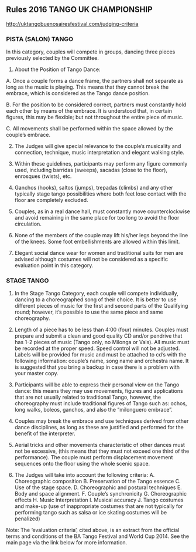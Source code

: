## Rules 2016 TANGO UK CHAMPIONSHIP
http://uktangobuenosairesfestival.com/judging-criteria

### PISTA (SALON) TANGO

In this category, couples will compete in groups, dancing three pieces previously selected by the Committee.

1. About the Position of Tango Dance:

A. Once a couple forms a dance frame, the partners shall not separate as long as the music is playing. This means that they cannot break the embrace, which is considered as the Tango dance position.

B. For the position to be considered correct, partners must constantly hold each other by means of the embrace. It is understood that, in certain figures, this may be flexible; but not throughout the entire piece of music.

C. All movements shall be performed within the space allowed by the couple’s embrace.

2. The Judges will give special relevance to the couple’s musicality and connection, technique, music interpretation and elegant walking style.

3. Within these guidelines, participants may perform any figure commonly used, including barridas (sweeps), sacadas (close to the floor), enrosques (twists), etc.

4. Ganchos (hooks), saltos (jumps), trepadas (climbs) and any other typically stage tango possibilities where both feet lose contact with the floor are completely excluded.

5. Couples, as in a real dance hall, must constantly move counterclockwise and avoid remaining in the same place for too long to avoid the floor circulation.

6. None of the members of the couple may lift his/her legs beyond the line of the knees. Some foot embellishments are allowed within this limit.

7. Elegant social dance wear for women and traditional suits for men are advised although costumes will not be considered as a specific evaluation point in this category.

### STAGE TANGO

1. In the Stage Tango Category, each couple will compete individually, dancing to a choreographed song of their choice. It is better to use different pieces of music for the first and second parts of the Qualifying round; however, it’s possible to use the same piece and same choreography.

2. Length of a piece has to be less than 4:00 (four) minutes. Couples must prepare and submit a clean and good quality CD and/or pendrive that has 1-2 pieces of music (Tango only, no Milonga or Vals). All music must be recorded at the proper speed. Speed control will not be adjusted. Labels will be provided for music and must be attached to cd’s with the following information: couple’s name, song name and orchestra name. It is suggested that you bring a backup in case there is a problem with your master copy.

3. Participants will be able to express their personal view on the Tango dance: this means they may use movements, figures and applications that are not usually related to traditional Tango, however, the choreography must include traditional figures of Tango such as: ochos, long walks, boleos, ganchos, and also the “milonguero embrace”.

4. Couples may break the embrace and use techniques derived from other dance disciplines, as long as these are justified and performed for the benefit of the interpreter.

5. Aerial tricks and other movements characteristic of other dances must not be excessive, (this means that they must not exceed one third of the performance). The couple must perform displacement movement sequences onto the floor using the whole scenic space.

6. The Judges will take into account the following criteria:
A. Choreographic composition
B. Preservation of the Tango essence
C. Use of the stage space.
D. Choreographic and postural techniques
E. Body and space alignment.
F. Couple’s synchronicity
G. Choreographic effects
H. Music Interpretation
I. Musical accuracy
J. Tango costumes and make-up (use of inappropriate costumes that are not typically for performing tango such as salsa or ice skating costumes will be penalized)

Note: The ‘evaluation criteria’, cited above, is an extract from the official terms and conditions of the BA Tango Festival and World Cup 2014. See the main page via the link below for more information.
